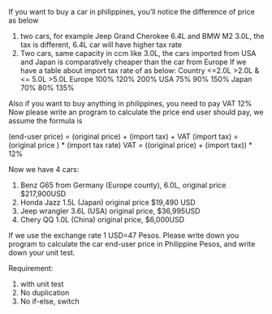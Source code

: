 If you want to buy a car in philippines, you’ll notice the difference of price as below
1. two cars, for example Jeep Grand Cherokee 6.4L and BMW M2 3.0L, the tax is different, 6.4L car will have higher tax rate
2. Two cars, same capacity in ccm like 3.0L, the cars imported from USA and Japan is comparatively cheaper than the car from Europe
If we have a table about import tax rate of as below:
Country		<=2.0L		>2.0L & <= 5.0L		>5.0L
Europe		100%		120%				200%
USA			75%			90%					150%
Japan		70%			80%					135%

Also if you want to buy anything in philippines, you need to pay VAT 12%
Now please write an program to calculate the price end user should pay, we assume the formula is

(end-user price) = (original price) + (import tax) + VAT 
(import tax) = (original price ) * (import tax rate)
VAT = ((original price) + (import tax)) * 12%

Now we have 4 cars:
1. Benz G65 from Germany (Europe county), 6.0L, original price $217,900USD
2. Honda Jazz 1.5L (Japan) original price $19,490 USD
3. Jeep wrangler 3.6L (USA) original price, $36,995USD
4. Chery QQ 1.0L (China) original price, $6,000USD

If we use the exchange rate 1 USD=47 Pesos.
Please write down you program to calculate the car end-user price in Philippine Pesos, and write down your unit test.

Requirement:
1. with unit test
2. No duplication
3. No if-else, switch